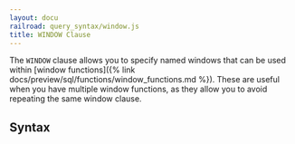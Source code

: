 ```yaml
---
layout: docu
railroad: query_syntax/window.js
title: WINDOW Clause
---
```


The `WINDOW` clause allows you to specify named windows that can be used within [window functions]({% link docs/preview/sql/functions/window_functions.md %}). These are useful when you have multiple window functions, as they allow you to avoid repeating the same window clause.

## Syntax

<div id="rrdiagram"></div>
